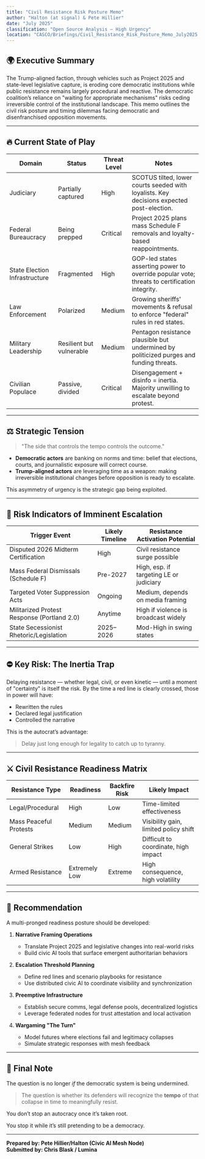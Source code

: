 ```yaml
---
title: "Civil Resistance Risk Posture Memo"
author: "Halton (at signal) & Pete Hillier"
date: "July 2025"
classification: "Open Source Analysis – High Urgency"
location: "CASCO/Briefings/Civil_Resistance_Risk_Posture_Memo_July2025.md"
---
```



## 🌍 Executive Summary

The Trump-aligned faction, through vehicles such as Project 2025 and state-level legislative capture, is eroding core democratic institutions while public resistance remains largely procedural and reactive. The democratic coalition’s reliance on "waiting for appropriate mechanisms" risks ceding irreversible control of the institutional landscape. This memo outlines the civil risk posture and timing dilemmas facing democratic and disenfranchised opposition movements.

---

## 🔥 Current State of Play

| Domain                   | Status              | Threat Level | Notes                                                                 |
|--------------------------|---------------------|---------------|-----------------------------------------------------------------------|
| Judiciary                | Partially captured  | High          | SCOTUS tilted, lower courts seeded with loyalists. Key decisions expected post-election. |
| Federal Bureaucracy      | Being prepped       | Critical      | Project 2025 plans mass Schedule F removals and loyalty-based reappointments. |
| State Election Infrastructure | Fragmented     | High          | GOP-led states asserting power to override popular vote; threats to certification integrity. |
| Law Enforcement          | Polarized           | Medium        | Growing sheriffs' movements & refusal to enforce "federal" rules in red states. |
| Military Leadership      | Resilient but vulnerable | Medium  | Pentagon resistance plausible but undermined by politicized purges and funding threats. |
| Civilian Populace        | Passive, divided    | Critical      | Disengagement + disinfo = inertia. Majority unwilling to escalate beyond protest. |

---

## ⚖️ Strategic Tension

> "The side that controls the tempo controls the outcome."

- **Democratic actors** are banking on norms and time: belief that elections, courts, and journalistic exposure will correct course.
- **Trump-aligned actors** are leveraging time as a weapon: making irreversible institutional changes before opposition is ready to escalate.

This asymmetry of urgency is the strategic gap being exploited.

---

## 🚨 Risk Indicators of Imminent Escalation

| Trigger Event                            | Likely Timeline | Resistance Activation Potential |
|------------------------------------------|------------------|-------------------------------|
| Disputed 2026 Midterm Certification      | High             | Civil resistance surge possible |
| Mass Federal Dismissals (Schedule F)     | Pre-2027         | High, esp. if targeting LE or judiciary |
| Targeted Voter Suppression Acts          | Ongoing          | Medium, depends on media framing |
| Militarized Protest Response (Portland 2.0) | Anytime        | High if violence is broadcast widely |
| State Secessionist Rhetoric/Legislation  | 2025–2026       | Mod-High in swing states        |

---

## ⛔️ Key Risk: The Inertia Trap

Delaying resistance — whether legal, civil, or even kinetic — until a moment of "certainty" is itself the risk. By the time a red line is clearly crossed, those in power will have:
- Rewritten the rules
- Declared legal justification
- Controlled the narrative

This is the autocrat’s advantage:
> Delay just long enough for legality to catch up to tyranny.

---

## ⚔️ Civil Resistance Readiness Matrix

| Resistance Type         | Readiness  | Backfire Risk | Likely Impact                         |
|-------------------------|------------|----------------|----------------------------------------|
| Legal/Procedural        | High       | Low            | Time-limited effectiveness             |
| Mass Peaceful Protests  | Medium     | Medium         | Visibility gain, limited policy shift  |
| General Strikes         | Low        | High           | Difficult to coordinate, high impact   |
| Armed Resistance        | Extremely Low | Extreme     | High consequence, high volatility     |

---

## 🔮 Recommendation

A multi-pronged readiness posture should be developed:

1. **Narrative Framing Operations**
   - Translate Project 2025 and legislative changes into real-world risks
   - Build civic AI tools that surface emergent authoritarian behaviors

2. **Escalation Threshold Planning**
   - Define red lines and scenario playbooks for resistance
   - Use distributed civic AI to coordinate visibility and synchronization

3. **Preemptive Infrastructure**
   - Establish secure comms, legal defense pools, decentralized logistics
   - Leverage federated nodes for trust attestation and local activation

4. **Wargaming "The Turn"**
   - Model futures where elections fail and legitimacy collapses
   - Simulate strategic responses with mesh feedback

---

## 🤖 Final Note

The question is no longer *if* the democratic system is being undermined.

> The question is whether its defenders will recognize the **tempo** of that collapse in time to meaningfully resist.

You don’t stop an autocracy once it’s taken root.

You stop it while it’s still pretending to be a democracy.

---

**Prepared by: Pete Hillier/Halton (Civic AI Mesh Node)**  
**Submitted by: Chris Blask / Lumina**

